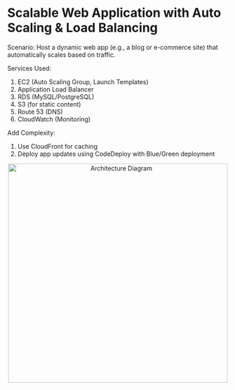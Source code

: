 # Scalable Web Application with Auto Scaling & Load Balancing

Scenario: Host a dynamic web app (e.g., a blog or e-commerce site) that automatically scales based on traffic.

Services Used:
1. EC2 (Auto Scaling Group, Launch Templates)
2. Application Load Balancer
3. RDS (MySQL/PostgreSQL)
4. S3 (for static content)
5. Route 53 (DNS)
6. CloudWatch (Monitoring)

Add Complexity:

1. Use CloudFront for caching
2. Deploy app updates using CodeDeploy with Blue/Green deployment

<p align="center">
  <img src="E:\AWS\Projects\terraform-scalable-webapp\Architecture.png" alt="Architecture Diagram" width="500"/>
</p>

